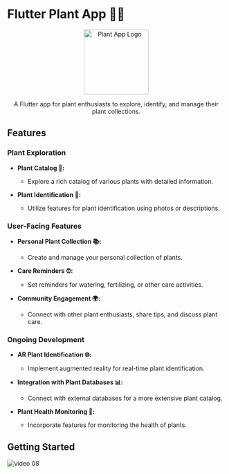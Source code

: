 # Flutter Plant App 🌿📱

<p align="center">
  <img src="https://your-plant-app-logo-url.com" alt="Plant App Logo" width="150">
</p>

<p align="center">A Flutter app for plant enthusiasts to explore, identify, and manage their plant collections.</p>

## Features

### Plant Exploration

- **Plant Catalog 🌱:**
  - Explore a rich catalog of various plants with detailed information.

- **Plant Identification 🌺:**
  - Utilize features for plant identification using photos or descriptions.

### User-Facing Features

- **Personal Plant Collection 📚:**
  - Create and manage your personal collection of plants.

- **Care Reminders ⏰:**
  - Set reminders for watering, fertilizing, or other care activities.

- **Community Engagement 🌍:**
  - Connect with other plant enthusiasts, share tips, and discuss plant care.

### Ongoing Development

- **AR Plant Identification 🌐:**
  - Implement augmented reality for real-time plant identification.

- **Integration with Plant Databases 📊:**
  - Connect with external databases for a more extensive plant catalog.

- **Plant Health Monitoring 🌱:**
  - Incorporate features for monitoring the health of plants.


## Getting Started

![video 08](https://user-images.githubusercontent.com/33403844/152975357-dfeae391-e6bf-4392-97d5-fce229e8869d.png)

